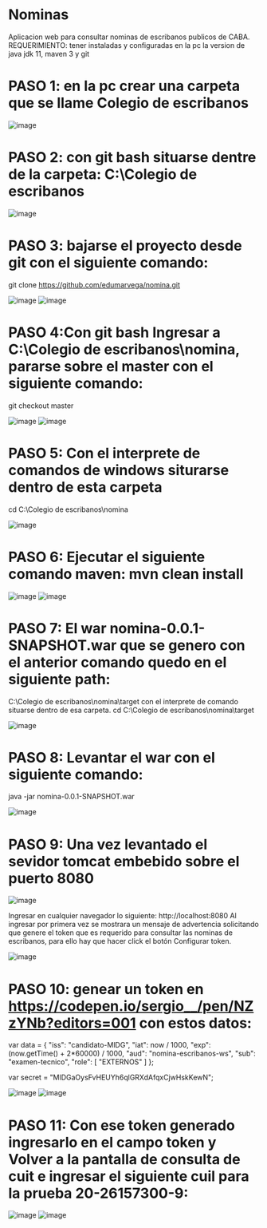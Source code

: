 # Nominas
Aplicacion web para consultar nominas de escribanos publicos de CABA.               
REQUERIMIENTO: tener instaladas y configuradas en la pc la version de java jdk 11, maven 3 y git   

# PASO 1: en la pc crear una carpeta que se llame Colegio de escribanos
![image](https://user-images.githubusercontent.com/6340170/139846899-6d7114c2-7f03-4c60-85ed-a24ced59123a.png)


# PASO 2: con git bash situarse dentre de la carpeta: C:\Colegio de escribanos
![image](https://user-images.githubusercontent.com/6340170/139832532-f689e85b-b9b4-440c-81c5-78d6be6708c9.png)


# PASO 3: bajarse el proyecto desde git con el siguiente comando:
git clone https://github.com/edumarvega/nomina.git

![image](https://user-images.githubusercontent.com/6340170/139832785-50046726-30e9-4128-823c-25212a45e688.png)
![image](https://user-images.githubusercontent.com/6340170/139832978-49521f51-5eaf-40b9-98c1-e1b020f52f33.png)


# PASO 4:Con git bash Ingresar a C:\Colegio de escribanos\nomina, pararse sobre el master con el siguiente comando:
git checkout master

![image](https://user-images.githubusercontent.com/6340170/139833398-d4afc281-8f07-4a9b-89e3-f33e182e9800.png)
![image](https://user-images.githubusercontent.com/6340170/139833520-0b5a7000-fad9-4d8e-bbde-e13d72080aa4.png)

# PASO 5: Con el interprete de comandos de windows siturarse dentro de esta carpeta 
cd C:\Colegio de escribanos\nomina

![image](https://user-images.githubusercontent.com/6340170/139833768-131f5074-ac87-47ec-b0b4-e095048c0723.png)

# PASO 6: Ejecutar el siguiente comando maven: mvn clean install

![image](https://user-images.githubusercontent.com/6340170/139834029-53c23bbd-678f-4ead-ad7b-a6230b7e29a5.png)
![image](https://user-images.githubusercontent.com/6340170/139834182-835df8fc-3bc2-42bd-b36e-066674b3c542.png)

# PASO 7: El war nomina-0.0.1-SNAPSHOT.war que se genero con el anterior comando quedo en el siguiente path:
C:\Colegio de escribanos\nomina\target con el interprete de comando situarse dentro de esa carpeta.
cd C:\Colegio de escribanos\nomina\target

![image](https://user-images.githubusercontent.com/6340170/139834504-17383fdd-dd0b-4e83-af5c-1add39238e9e.png)

# PASO 8: Levantar el war con el siguiente comando:
java -jar nomina-0.0.1-SNAPSHOT.war

![image](https://user-images.githubusercontent.com/6340170/139834691-19adc3fc-6abe-4638-a009-2c708cf9f498.png)

# PASO 9: Una vez levantado el sevidor tomcat embebido sobre el puerto 8080

![image](https://user-images.githubusercontent.com/6340170/139835124-ea1c8544-9ef3-4b99-8e6d-cd952c50a441.png)

Ingresar en cualquier navegador lo siguiente:
http://localhost:8080
Al ingresar por primera vez se mostrara un mensaje de advertencia solicitando que genere el token que es requerido para consultar las nominas de escribanos, para ello hay que hacer click el botón Configurar token.

![image](https://user-images.githubusercontent.com/6340170/139837375-962bcf92-768d-4f5f-826e-17aa726fa0a7.png)

# PASO 10: genear un token en https://codepen.io/sergio__/pen/NZzYNb?editors=001 con estos datos:
var data = {
    "iss": "candidato-MlDG",
    "iat": now / 1000,
    "exp": (now.getTime() + 2*60000) / 1000,
    "aud": "nomina-escribanos-ws",
    "sub": "examen-tecnico",
    "role": [ "EXTERNOS" ]
}; 

var secret = "MlDGaOysFvHEUYh6qlGRXdAfqxCjwHskKewN";

![image](https://user-images.githubusercontent.com/6340170/139837701-a131230e-6bac-4045-a7b2-3e7a45b893e5.png)
![image](https://user-images.githubusercontent.com/6340170/139837782-6915c79a-1fad-4977-91df-a5e2a188ca81.png)

# PASO 11: Con ese token generado ingresarlo en el campo token y Volver a la pantalla de consulta de cuit e ingresar el siguiente cuil para la prueba 20-26157300-9:

![image](https://user-images.githubusercontent.com/6340170/139837872-139ef52d-3b5c-4ded-be9e-72689c19d7fb.png)
![image](https://user-images.githubusercontent.com/6340170/139838101-b449bb1a-3cc7-4a66-8946-0601ce5ce0be.png)









